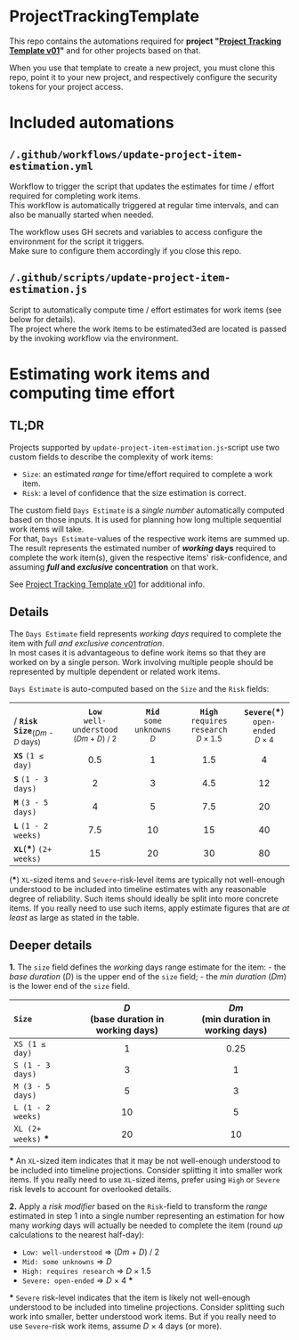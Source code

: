 # ProjectTrackingTemplate

This repo contains the automations required for **project "[Project Tracking Template v01](https://github.com/users/macrogreg/projects/3?pane=info)"** and for other projects based on that.

When you use that template to create a new project, you must clone this repo, point it to your new project, and respectively configure the security tokens for your project access.


# Included automations

## `/.github/workflows/update-project-item-estimation.yml`

Workflow to trigger the script that updates the estimates for time / effort required for completing work items.  
This workflow is automatically triggered at regular time intervals, and can also be manually started when needed.  

The workflow uses GH secrets and variables to access configure the environment for the script it triggers.  
Make sure to configure them accordingly if you close this repo.

## `/.github/scripts/update-project-item-estimation.js`

Script to automatically compute time / effort estimates for work items (see below for details).  
The project where the work items to be estimated3ed are located is passed by the invoking workflow via the environment.  


# Estimating work items and computing time effort

## TL;DR

Projects supported by `update-project-item-estimation.js`-script use two custom fields to describe the complexity of work items:
 - `Size`: an estimated _range_ for time/effort required to complete a work item.
 - `Risk`: a level of confidence that the size estimation is correct.  

The custom field `Days Estimate` is a _single number_ automatically computed based on those inputs. It is used for planning how long multiple sequential work items will take.  
For that, `Days Estimate`-values of the respective work items are summed up.  The result represents the estimated number of **_working_ days** required to complete the work item(s), given the respective items' risk-confidence, and assuming **_full_ and _exclusive_ concentration** on that work.  

See [Project Tracking Template v01](https://github.com/users/macrogreg/projects/3?pane=info) for additional info.


## Details

The `Days Estimate` field represents _working days_ required to complete the item with _full and exclusive concentration_.  
In most cases it is advantageous to define work items so that they are worked on by a single person. Work involving multiple people should be represented by multiple dependent or related work items.

`Days Estimate` is auto-computed based on the `Size` and the `Risk` fields:

| | | | | |
| :--- | :---: | :---: | :---: | :---: |
| &nbsp;&nbsp;&nbsp;&nbsp;&nbsp;&nbsp;&nbsp;&nbsp;&nbsp;&nbsp;&nbsp; /&nbsp;**`Risk`**<br/>**`Size`**<sub>(_Dm_ - _D_ days)</sub> | **`Low`**<br/>`well-understood`<br/><sub>(_Dm_ + _D_) / 2</sub> | **`Mid`**<br/>`some unknowns`<br/><sub>_D_</sub> | **`High`**<br/>`requires research`<br/><sub>_D_ × 1.5</sub> | **`Severe`**(__*__)<br/>`open-ended`<br/><sub>_D_ × 4</sub> |
| **`XS`** `(1 ≤ day)` | 0.5 | 1 | 1.5 | 4 |
| **`S`** `(1 - 3 days)` | 2 | 3 | 4.5 | 12 |
| **`M`** `(3 - 5 days)` | 4 | 5 | 7.5 | 20 | 
| **`L`** `(1 - 2 weeks)` | 7.5 | 10 | 15 | 40 |
| **`XL`**(__*__) `(2+ weeks)` | 15 | 20 | 30 | 80 |

(__*__) `XL`-sized items and `Severe`-risk-level items are typically not well-enough understood to be included into timeline estimates with any reasonable degree of reliability. Such items should ideally be split into more concrete items. If you really need to use such items, apply estimate figures that are _at least_ as large as stated in the table.

## Deeper details

**1.** The `size` field defines the _working_ days range estimate for the item:
    - the _base duration_ (_D_) is the upper end of the `size` field;
    - the _min duration_ (_Dm_) is the lower end of the `size` field.

| `Size` | _D_ <br/> (base duration in working days) | _Dm_ <br/> (min duration in working days) |
| :--- | :---: | :---: |
| `XS (1 ≤ day)` | 1 | 0.25
| `S (1 - 3 days)` | 3 | 1 |
| `M (3 - 5 days)` | 5 | 3 |
| `L (1 - 2 weeks)` | 10 | 5 |
| `XL (2+ weeks)` __*__ | 20 | 10 |

__*__ An `XL`-sized item indicates that it may be not well-enough understood to be included into timeline projections. Consider splitting it into smaller work items. If you really need to use `XL`-sized items, prefer using `High` or `Severe` risk levels to account for overlooked details.

**2.** Apply a _risk modifier_ based on the `Risk`-field to transform the _range_ estimated in step 1 into a single number representing an estimation for how many _working_ days will actually be needed to complete the item (round _up_ calculations to the nearest half-day):
* `Low: well-understood` => (_Dm_ + _D_) / 2
* `Mid: some unknowns` => _D_
* `High: requires research` => _D_ × 1.5
* `Severe: open-ended` => _D_ × 4 __*__

__*__ `Severe` risk-level indicates that the item is likely not well-enough understood to be included into timeline projections. Consider splitting such work into smaller, better understood work items. But if you really need to use `Severe`-risk work items, assume _D_ × 4 days (or more).


